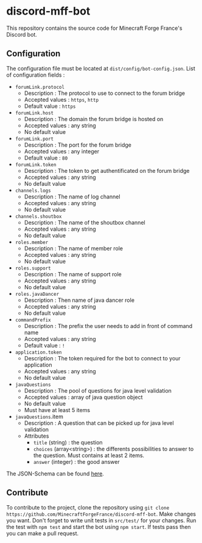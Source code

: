 # discord-mff-bot

This repository contains the source code for Minecraft Forge France's Discord bot.

## Configuration

The configuration file must be located at `dist/config/bot-config.json`.
List of configuration fields :

* `forumLink.protocol`
    * Description : The protocol to use to connect to the forum bridge 
    * Accepted values : `https`, `http`
    * Default value : `https`
* `forumLink.host`
    * Description : The domain the forum bridge is hosted on
    * Accepted values : any string
    * No default value
* `forumLink.port`
    * Description : The port for the forum bridge
    * Accepted values : any integer
    * Default value : `80`
* `forumLink.token`
    * Description : The token to get authentificated on the forum bridge
    * Accepted values : any string
    * No default value
* `channels.logs`
    * Description : The name of log channel
    * Accepted values : any string
    * No default value
* `channels.shoutbox`
    * Description : The name of the shoutbox channel
    * Accepted values : any string
    * No default value
* `roles.member`
    * Description : The name of member role
    * Accepted values : any string
    * No default value
* `roles.support`
    * Description : The name of support role
    * Accepted values : any string
    * No default value
* `roles.javaDancer`
    * Description : Then name of java dancer role
    * Accepted values : any string
    * No default value
* `commandPrefix`
    * Description : The prefix the user needs to add in front of command name
    * Accepted values : any string
    * Default value : `!`
* `application.token`
    * Description : The token required for the bot to connect to your application
    * Accepted values : any string
    * No default value
* `javaQuestions`
    * Description : The pool of questions for java level validation
    * Accepted values : array of java question object
    * No default value
    * Must have at least 5 items
* `javaQuestions`.item
    * Description : A question that can be picked up for java level validation
    * Attributes
        * `title` (string) : the question
        * `choices` (array&lt;string&gt;) : the differents possibilities to answer to the question. Must contains at least 2 items.
        * `answer` (integer) : the good answer

The JSON-Schema can be found [here](src/config/config.ts).

## Contribute

To contribute to the project, clone the repository using `git clone https://github.com/MinecraftForgeFrance/discord-mff-bot`.
Make changes you want. Don't forget to write unit tests in `src/test/` for your changes.
Run the test with `npm test` and start the bot using `npm start`. If tests pass then you can make a pull request.



